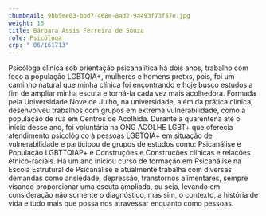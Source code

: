 ```yaml
---
thumbnail: 9bb5ee03-bbd7-468e-8ad2-9a493f73f57e.jpg
weight: 15
title: Bárbara Assis Ferreira de Souza
role: Psicóloga
crp: " 06/161713"
---
```

Psicóloga clínica sob orientação psicanalítica há dois anos, trabalho com foco a população LGBTQIA+, mulheres e homens pretxs, pois, foi um caminho natural que minha clínica foi encontrando e hoje busco estudos a fim de ampliar minha escuta e torná-la cada vez mais acolhedora.
Formada pela Universidade Nove de Julho, na universidade, além da prática clínica, desenvolveu trabalhos com grupos em extrema vulnerabilidade, como a população de rua em Centros de Acolhida. Durante a quarentena até o início desse ano, foi voluntária na ONG ACOLHE LGBT+ que oferecia atendimento psicológico à pessoas LGBTQIA+ em situação de vulnerabilidade e participou de grupos de estudos como: Psicanálise e População LGBTTQIAP+ e Construções e Construções clínicas e relações étnico-raciais.
Há um ano iniciou curso de formação em Psicanálise na Escola Estrutural de Psicanálise e atualmente trabalha com diversas demandas como ansiedade, depressão, transtornos alimentares, sempre visando proporcionar uma escuta ampliada, ou seja, levando em consideração não somente o diagnóstico, mas sim, o contexto, a história de vida e tudo mais que possa nos atravessar enquanto como pessoas.